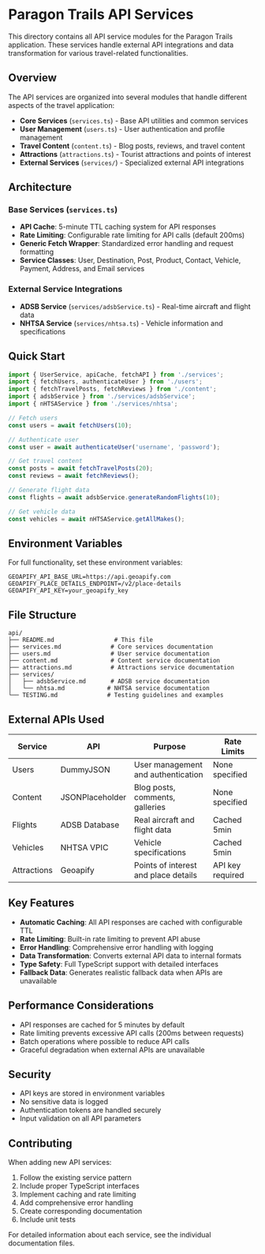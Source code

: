 # Paragon Trails API Services

This directory contains all API service modules for the Paragon Trails application. These services handle external API integrations and data transformation for various travel-related functionalities.

## Overview

The API services are organized into several modules that handle different aspects of the travel application:

- **Core Services** (`services.ts`) - Base API utilities and common services
- **User Management** (`users.ts`) - User authentication and profile management
- **Travel Content** (`content.ts`) - Blog posts, reviews, and travel content
- **Attractions** (`attractions.ts`) - Tourist attractions and points of interest
- **External Services** (`services/`) - Specialized external API integrations

## Architecture

### Base Services (`services.ts`)
- **API Cache**: 5-minute TTL caching system for API responses
- **Rate Limiting**: Configurable rate limiting for API calls (default 200ms)
- **Generic Fetch Wrapper**: Standardized error handling and request formatting
- **Service Classes**: User, Destination, Post, Product, Contact, Vehicle, Payment, Address, and Email services

### External Service Integrations
- **ADSB Service** (`services/adsbService.ts`) - Real-time aircraft and flight data
- **NHTSA Service** (`services/nhtsa.ts`) - Vehicle information and specifications

## Quick Start

```typescript
import { UserService, apiCache, fetchAPI } from './services';
import { fetchUsers, authenticateUser } from './users';
import { fetchTravelPosts, fetchReviews } from './content';
import { adsbService } from './services/adsbService';
import { nHTSAService } from './services/nhtsa';

// Fetch users
const users = await fetchUsers(10);

// Authenticate user
const user = await authenticateUser('username', 'password');

// Get travel content
const posts = await fetchTravelPosts(20);
const reviews = await fetchReviews();

// Generate flight data
const flights = await adsbService.generateRandomFlights(10);

// Get vehicle data
const vehicles = await nHTSAService.getAllMakes();
```

## Environment Variables

For full functionality, set these environment variables:

```env
GEOAPIFY_API_BASE_URL=https://api.geoapify.com
GEOAPIFY_PLACE_DETAILS_ENDPOINT=/v2/place-details
GEOAPIFY_API_KEY=your_geoapify_key
```

## File Structure

```
api/
├── README.md                 # This file
├── services.md              # Core services documentation
├── users.md                 # User service documentation
├── content.md               # Content service documentation
├── attractions.md           # Attractions service documentation
├── services/
│   ├── adsbService.md       # ADSB service documentation
│   └── nhtsa.md            # NHTSA service documentation
└── TESTING.md              # Testing guidelines and examples
```

## External APIs Used

| Service | API | Purpose | Rate Limits |
|---------|-----|---------|-------------|
| Users | DummyJSON | User management and authentication | None specified |
| Content | JSONPlaceholder | Blog posts, comments, galleries | None specified |
| Flights | ADSB Database | Real aircraft and flight data | Cached 5min |
| Vehicles | NHTSA VPIC | Vehicle specifications | Cached 5min |
| Attractions | Geoapify | Points of interest and place details | API key required |

## Key Features

- **Automatic Caching**: All API responses are cached with configurable TTL
- **Rate Limiting**: Built-in rate limiting to prevent API abuse
- **Error Handling**: Comprehensive error handling with logging
- **Data Transformation**: Converts external API data to internal formats
- **Type Safety**: Full TypeScript support with detailed interfaces
- **Fallback Data**: Generates realistic fallback data when APIs are unavailable

## Performance Considerations

- API responses are cached for 5 minutes by default
- Rate limiting prevents excessive API calls (200ms between requests)
- Batch operations where possible to reduce API calls
- Graceful degradation when external APIs are unavailable

## Security

- API keys are stored in environment variables
- No sensitive data is logged
- Authentication tokens are handled securely
- Input validation on all API parameters

## Contributing

When adding new API services:

1. Follow the existing service pattern
2. Include proper TypeScript interfaces
3. Implement caching and rate limiting
4. Add comprehensive error handling
5. Create corresponding documentation
6. Include unit tests

For detailed information about each service, see the individual documentation files.
